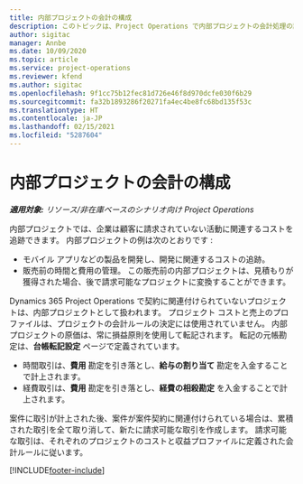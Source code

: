 ```yaml
---
title: 内部プロジェクトの会計の構成
description: このトピックは、Project Operations で内部プロジェクトの会計処理の設定方法について説明します。
author: sigitac
manager: Annbe
ms.date: 10/09/2020
ms.topic: article
ms.service: project-operations
ms.reviewer: kfend
ms.author: sigitac
ms.openlocfilehash: 9f1cc75b12fec81d726e46f8d970dcfe030f6b29
ms.sourcegitcommit: fa32b1893286f20271fa4ec4be8fc68bd135f53c
ms.translationtype: HT
ms.contentlocale: ja-JP
ms.lasthandoff: 02/15/2021
ms.locfileid: "5287604"
---
```

# <a name="configure-accounting-for-internal-projects"></a>内部プロジェクトの会計の構成

_**適用対象:** リソース/非在庫ベースのシナリオ向け Project Operations_

内部プロジェクトでは、企業は顧客に請求されていない活動に関連するコストを追跡できます。 内部プロジェクトの例は次のとおりです :

- モバイル アプリなどの製品を開発し、開発に関連するコストの追跡。
- 販売前の時間と費用の管理。 この販売前の内部プロジェクトは、見積もりが獲得された場合、後で請求可能なプロジェクトに変換することができます。

Dynamics 365 Project Operations で契約に関連付けられていないプロジェクトは、内部プロジェクトとして扱われます。 プロジェクト コストと売上のプロファイルは、プロジェクトの会計ルールの決定には使用されていません。 内部プロジェクトの原価は、常に損益原則を使用して転記されます。 転記の元帳勘定は、**台帳転記設定** ページで定義されています。

- 時間取引は、**費用** 勘定を引き落とし、**給与の割り当て** 勘定を入金することで計上されます。
- 経費取引は、**費用** 勘定を引き落とし、**経費の相殺勘定** を入金することで計上されます。

案件に取引が計上された後、案件が案件契約に関連付けられている場合は、累積された取引を全て取り消して、新たに請求可能な取引を作成します。 請求可能な取引は、それぞれのプロジェクトのコストと収益プロファイルに定義された会計ルールに従います。




[!INCLUDE[footer-include](../includes/footer-banner.md)]